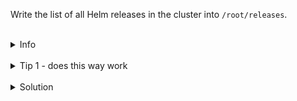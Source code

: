 Write the list of all Helm releases in the cluster into `/root/releases`.




<br>
<details><summary>Info</summary>
<br>

```plain
Helm Chart: Kubernetes YAML template-files combined into a single package, Values allow customisation

Helm Release: Installed instance of a Chart

Helm Values: Allow to customise the YAML template-files in a Chart when creating a Release
```

</details>





<br>
<details><summary>Tip 1 - does this way work</summary>
<br>

```plain
helm ls
```{{exec}}

</details>



<br>
<details><summary>Tip 2</summary>
<br>

```plain{{exec}}
helm ls -A
```

</details>


<br>
<details><summary>Solution</summary>
<br>

Helm charts can be installed in any *Namespaces*, so here we have to look in all.

<br>

```plain
helm ls -A > /root/releases
```{{exec}}

</details>
